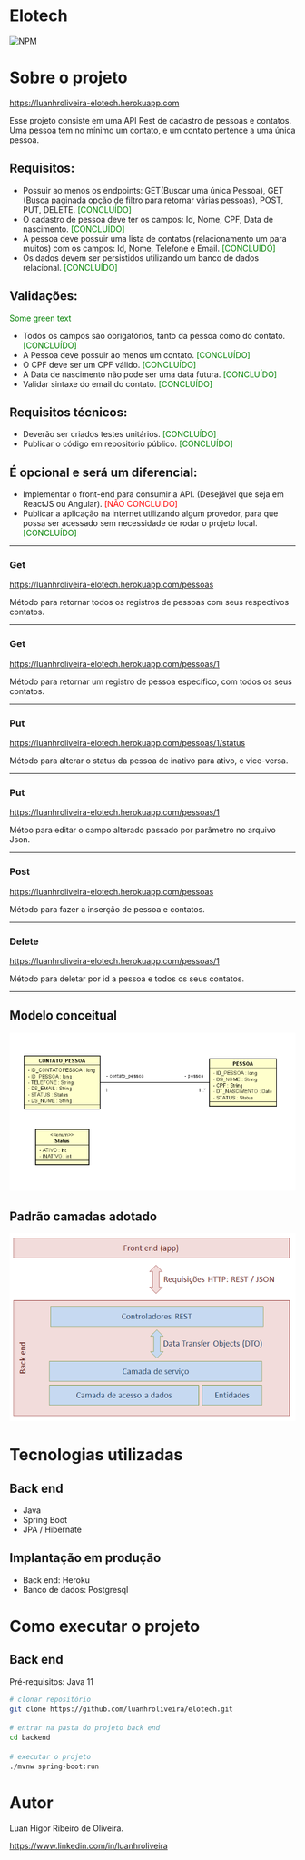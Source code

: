 # Elotech
[![NPM](https://img.shields.io/npm/l/react)](https://github.com/luanhroliveira/elotech/blob/main/LICENSE) 

# Sobre o projeto

https://luanhroliveira-elotech.herokuapp.com

Esse projeto consiste em uma API Rest de cadastro de pessoas e contatos.
Uma pessoa tem no mínimo um contato, e um contato pertence a uma única pessoa.
 
## Requisitos:

- Possuir ao menos os endpoints: GET(Buscar uma única Pessoa), GET (Busca paginada opção de filtro para retornar várias pessoas), POST, PUT, DELETE. <font color="green">[CONCLUÍDO]</font>
- O cadastro de pessoa deve ter os campos: Id, Nome, CPF, Data de nascimento. <font color="green"> [CONCLUÍDO]</font>
- A pessoa deve possuir uma lista de contatos (relacionamento um para muitos) com os campos: Id, Nome, Telefone e Email. <font color="green">[CONCLUÍDO]</font>
- Os dados devem ser persistidos utilizando um banco de dados relacional. <font color="green">[CONCLUÍDO]</font>

## Validações:
<font color="green"> Some green text </font>
- Todos os campos são obrigatórios, tanto da pessoa como do contato. <font color="green">[CONCLUÍDO]</font>
- A Pessoa deve possuir ao menos um contato. <font color="green">[CONCLUÍDO]</font>
- O CPF deve ser um CPF válido. <font color="green">[CONCLUÍDO]</font>
- A Data de nascimento não pode ser uma data futura. <font color="green">[CONCLUÍDO]</font>
- Validar sintaxe do email do contato. <font color="green">[CONCLUÍDO]</font>

## Requisitos técnicos:

- Deverão ser criados testes unitários. <font color="green">[CONCLUÍDO]</font>
- Publicar o código em repositório público. <font color="green">[CONCLUÍDO]</font>

## É opcional e será um diferencial:

- Implementar o front-end para consumir a API.
    (Desejável que seja em ReactJS ou Angular). <font color="red">[NÃO CONCLUÍDO]</font>
- Publicar a aplicação na internet utilizando algum provedor, para que possa ser acessado sem necessidade de rodar o projeto local. <font color="green">[CONCLUÍDO]</font>

----------------------------------------------------------------------
### Get
https://luanhroliveira-elotech.herokuapp.com/pessoas

Método para retornar todos os registros de pessoas com seus respectivos contatos.

----------------------------------------------------------------------
### Get
https://luanhroliveira-elotech.herokuapp.com/pessoas/1

Método para retornar um registro de pessoa específico, com todos os seus contatos.

----------------------------------------------------------------------
### Put
https://luanhroliveira-elotech.herokuapp.com/pessoas/1/status

Método para alterar o status da pessoa de inativo para ativo, e vice-versa.

----------------------------------------------------------------------
### Put
https://luanhroliveira-elotech.herokuapp.com/pessoas/1

Métoo para editar o campo alterado passado por parâmetro no arquivo Json.

----------------------------------------------------------------------
### Post
https://luanhroliveira-elotech.herokuapp.com/pessoas

Método para fazer a inserção de pessoa e contatos.

----------------------------------------------------------------------

### Delete
https://luanhroliveira-elotech.herokuapp.com/pessoas/1

Método para deletar por id a pessoa e todos os seus contatos.

----------------------------------------------------------------------


## Modelo conceitual
![Modelo Conceitual](https://github.com/luanhroliveira/assets/blob/main/modelo-conceitual.png "Modelo conceitual")


## Padrão camadas adotado

![Image](https://github.com/luanhroliveira/assets/blob/main/camadas.png "Padrão camadas")

# Tecnologias utilizadas
## Back end
- Java
- Spring Boot
- JPA / Hibernate

## Implantação em produção
- Back end: Heroku
- Banco de dados: Postgresql

# Como executar o projeto

## Back end
Pré-requisitos: Java 11

```bash
# clonar repositório
git clone https://github.com/luanhroliveira/elotech.git

# entrar na pasta do projeto back end
cd backend

# executar o projeto
./mvnw spring-boot:run
```

# Autor

Luan Higor Ribeiro de Oliveira.

https://www.linkedin.com/in/luanhroliveira
